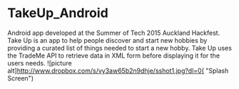 # TakeUp_Android

Android app developed at the Summer of Tech 2015 Auckland Hackfest. Take Up is an app to help people discover and start new hobbies by providing a 
curated list of things needed to start a new hobby. Take Up uses the TradeMe API to retrieve data in XML form before displaying it for the users needs.
 ![picture alt]http://www.dropbox.com/s/vy3aw65b2n9dhje/sshot1.jpg?dl=0( "Splash Screen")

